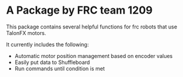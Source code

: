 # A Package by FRC team 1209
This package contains several helpful functions for frc robots that use TalonFX motors.

It currently includes the following:
- Automatic motor position management based on encoder values
- Easily put data to Shuffleboard
- Run commands until condition is met
